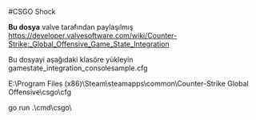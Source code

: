 #CSGO Shock

**Bu dosya** valve tarafından paylaşılmış
https://developer.valvesoftware.com/wiki/Counter-Strike:_Global_Offensive_Game_State_Integration


Bu dosyayi aşağıdaki klasöre yükleyin
gamestate_integration_consolesample.cfg

E:\Program Files (x86)\Steam\steamapps\common\Counter-Strike Global Offensive\csgo\cfg



go run .\cmd\csgo\